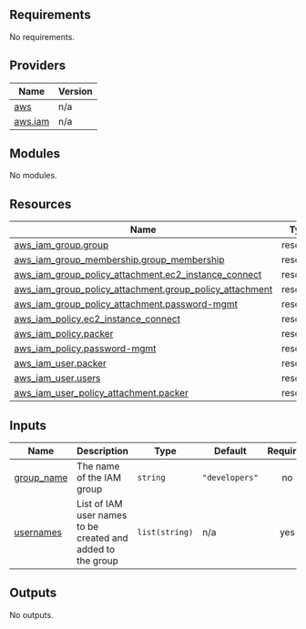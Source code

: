 <!-- BEGIN_TF_DOCS -->
## Requirements

No requirements.

## Providers

| Name | Version |
|------|---------|
| <a name="provider_aws"></a> [aws](#provider\_aws) | n/a |
| <a name="provider_aws.iam"></a> [aws.iam](#provider\_aws.iam) | n/a |

## Modules

No modules.

## Resources

| Name | Type |
|------|------|
| [aws_iam_group.group](https://registry.terraform.io/providers/hashicorp/aws/latest/docs/resources/iam_group) | resource |
| [aws_iam_group_membership.group_membership](https://registry.terraform.io/providers/hashicorp/aws/latest/docs/resources/iam_group_membership) | resource |
| [aws_iam_group_policy_attachment.ec2_instance_connect](https://registry.terraform.io/providers/hashicorp/aws/latest/docs/resources/iam_group_policy_attachment) | resource |
| [aws_iam_group_policy_attachment.group_policy_attachment](https://registry.terraform.io/providers/hashicorp/aws/latest/docs/resources/iam_group_policy_attachment) | resource |
| [aws_iam_group_policy_attachment.password-mgmt](https://registry.terraform.io/providers/hashicorp/aws/latest/docs/resources/iam_group_policy_attachment) | resource |
| [aws_iam_policy.ec2_instance_connect](https://registry.terraform.io/providers/hashicorp/aws/latest/docs/resources/iam_policy) | resource |
| [aws_iam_policy.packer](https://registry.terraform.io/providers/hashicorp/aws/latest/docs/resources/iam_policy) | resource |
| [aws_iam_policy.password-mgmt](https://registry.terraform.io/providers/hashicorp/aws/latest/docs/resources/iam_policy) | resource |
| [aws_iam_user.packer](https://registry.terraform.io/providers/hashicorp/aws/latest/docs/resources/iam_user) | resource |
| [aws_iam_user.users](https://registry.terraform.io/providers/hashicorp/aws/latest/docs/resources/iam_user) | resource |
| [aws_iam_user_policy_attachment.packer](https://registry.terraform.io/providers/hashicorp/aws/latest/docs/resources/iam_user_policy_attachment) | resource |

## Inputs

| Name | Description | Type | Default | Required |
|------|-------------|------|---------|:--------:|
| <a name="input_group_name"></a> [group\_name](#input\_group\_name) | The name of the IAM group | `string` | `"developers"` | no |
| <a name="input_usernames"></a> [usernames](#input\_usernames) | List of IAM user names to be created and added to the group | `list(string)` | n/a | yes |

## Outputs

No outputs.
<!-- END_TF_DOCS -->